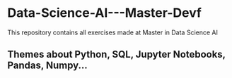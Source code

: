 # Data-Science-AI---Master-Devf

This repository contains all exercises made at Master in Data Science AI
## Themes about Python, SQL, Jupyter Notebooks, Pandas, Numpy...
